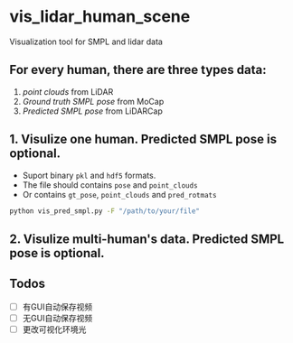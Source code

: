 # vis_lidar_human_scene
Visualization tool for SMPL and lidar data

## For every human, there are three types data:
1. *point clouds* from LiDAR
2. *Ground truth SMPL pose* from MoCap
3. *Predicted SMPL pose* from LiDARCap
   
## 1. Visulize one human. Predicted SMPL pose is optional.
- Suport binary `pkl` and `hdf5` formats.
- The file should contains `pose` and `point_clouds`
- Or contains `gt_pose`, `point_clouds` and `pred_rotmats`
  
```bash
python vis_pred_smpl.py -F "/path/to/your/file"
```

## 2. Visulize multi-human's data. Predicted SMPL pose is optional.

## Todos

- [ ] 有GUI自动保存视频
- [ ] 无GUI自动保存视频
- [ ] 更改可视化环境光
